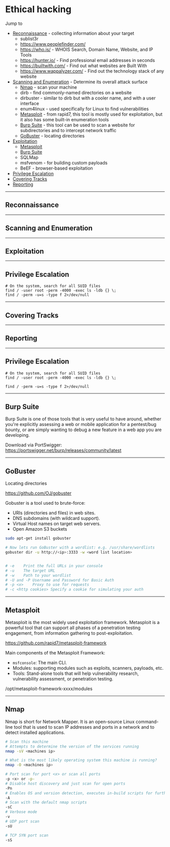# Ethical hacking

Jump to
- [Reconnaissance](#reconnaissance) - collecting information about your target
    - sublist3r
    - https://www.peoplefinder.com/
    - https://who.is/ - WHOIS Search, Domain Name, Website, and IP Tools
    - https://hunter.io/ - Find professional email addresses in seconds
    - https://builtwith.com/ - Find out what websites are Built With
    - https://www.wappalyzer.com/ - Find out the technology stack of any website
- [Scanning and Enumeration](#scanning-and-enumeration) - Determine its overall attack surface
    - [Nmap](#nmap) - scan your machine
    - dirb - find commonly-named directories on a website
    - dirbuster - similar to dirb but with a cooler name, and with a user interface
    - enum4linux - used specifically for Linux to find vulnerabilities
    - [Metasploit](#metasploit) - from rapid7, this tool is mostly used for exploitation, but it also has some built-in enumeration tools
    - [Burp Suite](#burp-suite) - this tool can be used to scan a website for subdirectories and to intercept network traffic
    - [GoBuster](https://github.com/OJ/gobuster) - locating directories
- [Exploitation](#exploitation)
    - [Metasploit](#metasploit)
    - [Burp Suite](#burp-suite)
    - SQLMap
    - msfvenom - for building custom payloads
    - BeEF - browser-based exploitation
- [Privilege Escalation](#privilege-escalation)
- [Covering Tracks](#covering-tracks)
- [Reporting](#reporting)

---
## Reconnaissance

---
## Scanning and Enumeration

---
## Exploitation

---
## Privilege Escalation

```
# On the system, search for all SUID files
find / -user root -perm -4000 -exec ls -ldb {} \;
find / -perm -u=s -type f 2>/dev/null
```

---
## Covering Tracks

---
## Reporting

---
## Privilege Escalation

```
# On the system, search for all SUID files
find / -user root -perm -4000 -exec ls -ldb {} \;

find / -perm -u=s -type f 2>/dev/null
```

---
## Burp Suite

Burp Suite is one of those tools that is very useful to have around, whether you're explicitly assessing a web or mobile application for a pentest/bug bounty, or are simply wanting to debug a new feature in a web app you are developing.

Download via PortSwigger: https://portswigger.net/burp/releases/community/latest


---
## GoBuster
Locating directories

https://github.com/OJ/gobuster

Gobuster is a tool used to brute-force:
- URIs (directories and files) in web sites.
- DNS subdomains (with wildcard support).
- Virtual Host names on target web servers.
- Open Amazon S3 buckets

```bash
sudo apt-get install gobuster

# Now lets run GoBuster with a wordlist: e.g. /usr/share/wordlists
gobuster dir -u http://<ip>:3333 -w <word list location>


# -e	Print the full URLs in your console
# -u	The target URL
# -w	Path to your wordlist
# -U and -P	Username and Password for Basic Auth
# -p <x>	Proxy to use for requests
# -c <http cookies>	Specify a cookie for simulating your auth

```


---
## Metasploit
Metasploit is the most widely used exploitation framework. Metasploit is a powerful tool that can support all phases of a penetration testing engagement, from information gathering to post-exploitation.

https://github.com/rapid7/metasploit-framework

Main components of the Metasploit Framework:

- `msfconsole`: The main CLI.
- Modules: supporting modules such as exploits, scanners, payloads, etc.
- Tools: Stand-alone tools that will help vulnerability research, vulnerability assessment, or penetration testing.

/opt/metasploit-framework-xxxx/modules


---
## Nmap
Nmap is short for Network Mapper. It is an open-source Linux command-line tool that is used to scan IP addresses and ports in a network and to detect installed applications.

```bash
# Scan this machine
# Attempts to determine the version of the services running
nmap -sV <machines ip>

# What is the most likely operating system this machine is running?
nmap -O <machines ip>

# Port scan for port <x> or scan all ports
-p <x> or -p-
# Disable host discovery and just scan for open ports
-Pn
# Enables OS and version detection, executes in-build scripts for further enumeration
-A
# Scan with the default nmap scripts
-sC
# Verbose mode
-v
# UDP port scan
-sU

# TCP SYN port scan
-sS
```
